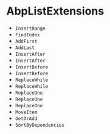 # AbpListExtensions
- <code>InsertRange</code> 
- <code>FindIndex</code> 
- <code>AddFirst</code> 
- <code>AddLast</code> 
- <code>InsertAfter</code> 
- <code>InsertAfter</code> 
- <code>InsertBefore</code> 
- <code>InsertBefore</code> 
- <code>ReplaceWhile</code> 
- <code>ReplaceWhile</code> 
- <code>ReplaceOne</code> 
- <code>ReplaceOne</code> 
- <code>ReplaceOne</code> 
- <code>MoveItem</code> 
- <code>GetOrAdd</code> 
- <code>SortByDependencies</code> 